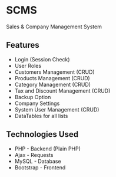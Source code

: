 # SCMS
Sales &amp; Company Management System

## Features
* Login (Session Check)
* User Roles
* Customers Management (CRUD)
* Products Management (CRUD)
* Category Management (CRUD)
* Tax and Discount Management (CRUD)
* Backup Option
* Company Settings
* System User Management (CRUD)
* DataTables for all lists

## Technologies Used
* PHP - Backend (Plain PHP)
* Ajax - Requests
* MySQL - Database
* Bootstrap - Frontend
